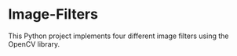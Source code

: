 # Image-Filters
This Python project implements four different image filters using the OpenCV library.
